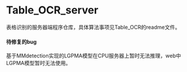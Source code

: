 # Table_OCR_server

表格识别的服务器端程序仓库，具体算法事项见Table_OCR的readme文件。

#### 待修复的bug

基于MMdetection实现的LGPMA模型在CPU服务器上暂时无法推理，web中LGPMA模型暂时无法使用。
